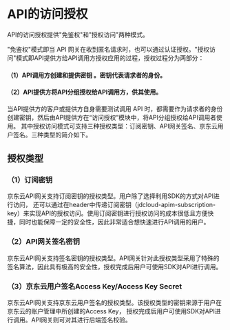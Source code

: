 # API的访问授权

API的访问授权提供"免鉴权"和"授权访问"两种模式。

"免鉴权"模式即当 API 网关在收到匿名请求时，也可以通过认证授权。"授权访问"模式即API提供方给API调用方授权应用的过程，授权过程分为两部分：
#### （1）API调用方创建和提供密钥 。密钥代表请求者的身份。
#### （2）API提供方将API分组授权给API调用方，供其使用。
当API提供方的客户或提供方自身需要测试调用 API 时，都需要作为请求者的身份创建密钥，然后由API提供方在“访问授权”模块中，将API分组授权给API调用者使用。
其中授权访问模式可支持三种授权类型：订阅密钥、API网关签名、京东云用户签名。三种类型的简介如下。



## 授权类型
### （1）订阅密钥

京东云API网关支持订阅密钥的授权类型。用户除了选择利用SDK的方式对API进行访问， 还可以通过在header中传递订阅密钥（jdcloud-apim-subscription-key）来实现API的授权访问。使用订阅密钥进行授权访问的成本很低且方便快捷，同时也能保障一定的安全性，因此非常适合想快速进行API调用的用户。

### （2）API网关签名密钥

京东云API网关支持签名密钥的授权类型。API网关针对此授权类型采用了特殊的签名算法，因此具有极高的安全性，授权完成后用户可使用SDK对API进行调用。


### （3）京东云用户签名Access Key/Access Key Secret

京东云API网关支持京东云用户签名的授权类型。该授权类型的密钥来源于用户在京东云的账户管理中所创建的Access Key， 授权完成后用户可使用SDK对API进行调用。API网关则可对其进行后端签名校验。

 

 








  

